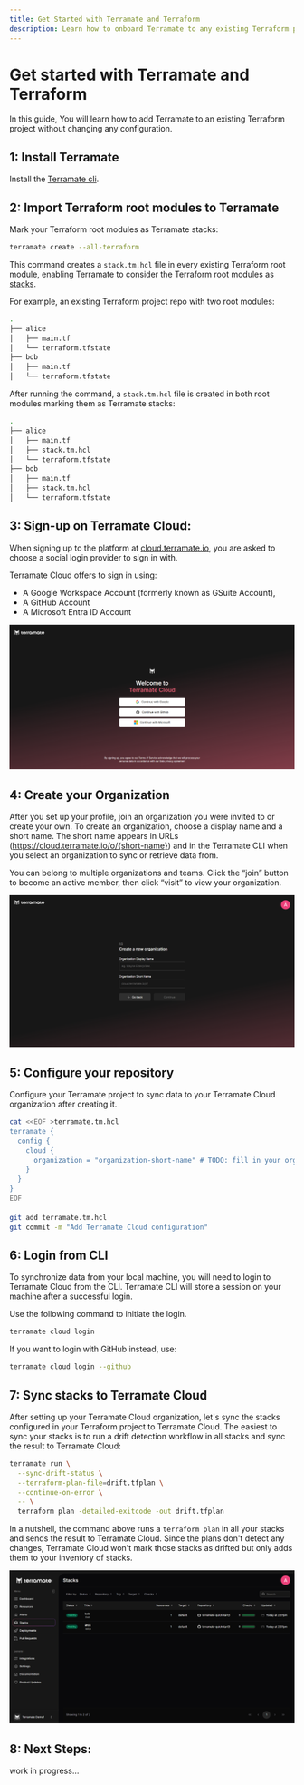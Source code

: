 ```yaml
---
title: Get Started with Terramate and Terraform
description: Learn how to onboard Terramate to any existing Terraform project with a single command.
---
```


# Get started with Terramate and Terraform

In this guide, You will learn how to add Terramate to an existing Terraform project without changing any configuration.

## 1: Install Terramate

 Install the [Terramate cli](../installation.md).

## 2: Import Terraform root modules to Terramate

Mark your Terraform root modules as Terramate stacks:

```bash
terramate create --all-terraform
```
This command creates a `stack.tm.hcl` file in every existing Terraform root module, enabling Terramate to consider the Terraform root modules as [stacks](../stacks/index.md). 

For example, an existing Terraform project repo with two root modules:
```bash
.
├── alice
│   ├── main.tf
│   └── terraform.tfstate
├── bob
│   ├── main.tf
│   └── terraform.tfstate

``` 
After running the command, a `stack.tm.hcl` file is created in both root modules marking them as Terramate stacks:

```bash
.
├── alice
│   ├── main.tf
│   ├── stack.tm.hcl
│   └── terraform.tfstate
├── bob
│   ├── main.tf
│   ├── stack.tm.hcl
│   └── terraform.tfstate

```
## 3: Sign-up on Terramate Cloud:

When signing up to the platform at [cloud.terramate.io](https://cloud.terramate.io/), you are asked to choose a social login provider to sign in with.

Terramate Cloud offers to sign in using:

- A Google Workspace Account (formerly known as GSuite Account),
- A GitHub Account
- A Microsoft Entra ID Account

![TMC Signup](../assets/tmc-signup.png)

## 4: Create your Organization

 After you set up your profile, join an organization you were invited to or create your own. To create an organization, choose a display name and a short name. The short name appears in URLs (https://cloud.terramate.io/o/{short-name}) and in the Terramate CLI when you select an organization to sync or retrieve data from.

 You can belong to multiple organizations and teams. Click the “join” button to become an active member, then click “visit” to view your organization.

![TMC Signup](../assets/tmc-create-org.png)

## 5: Configure your repository

Configure your Terramate project to sync data to your Terramate Cloud organization after creating it.

```bash
cat <<EOF >terramate.tm.hcl
terramate {
  config {
    cloud {
      organization = "organization-short-name" # TODO: fill in your org short name
    }
  }
}
EOF

git add terramate.tm.hcl
git commit -m "Add Terramate Cloud configuration"
```

## 6: Login from CLI

To synchronize data from your local machine, you will need to login to Terramate Cloud from the CLI. Terramate CLI will store a session on your machine after a successful login.

Use the following command to initiate the login.

```bash
terramate cloud login
```
If you want to login with GitHub instead, use:

```bash
terramate cloud login --github
```
## 7: Sync stacks to Terramate Cloud

After setting up your Terramate Cloud organization, let's sync the stacks configured in your Terraform project to Terramate Cloud. The easiest to sync your stacks is to run a drift detection workflow in all stacks and sync the result to Terramate Cloud:

```bash
terramate run \
  --sync-drift-status \
  --terraform-plan-file=drift.tfplan \
  --continue-on-error \
  -- \
  terraform plan -detailed-exitcode -out drift.tfplan
```
In a nutshell, the command above runs a `terraform plan` in all your stacks and sends the result to Terramate Cloud. Since the plans don't detect any changes, Terramate Cloud won't mark those stacks as drifted but only adds them to your inventory of stacks.

![TMC Signup](../assets/tmc-stacks.png)

## 8: Next Steps:

work in progress...
